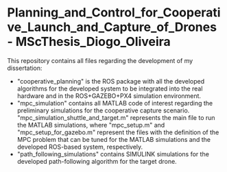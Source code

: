 # Planning_and_Control_for_Cooperative_Launch_and_Capture_of_Drones - MScThesis_Diogo_Oliveira

This repository contains all files regarding the development of my dissertation:
* "cooperative_planning" is the ROS package with all the developed algorithms for the developed system to be integrated into the real hardware and in the ROS+GAZEBO+PX4 simulation environment.
* "mpc_simulation" contains all MATLAB code of interest regarding the preliminary simulations for the cooperative capture scenario. "mpc_simulation_shuttle_and_target.m" represents the main file to run the MATLAB simulations, where "mpc_setup.m" and "mpc_setup_for_gazebo.m" represent the files with the definition of the MPC problem that can be tuned for the MATLAB simulations and the developed ROS-based system, respectively.
* "path_following_simulations" contains SIMULINK simulations for the developed path-following algorithm for the target drone.



